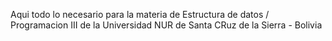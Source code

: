 Aqui todo lo necesario para la materia de Estructura de datos / Programacion III de la Universidad NUR de Santa CRuz de la Sierra - Bolivia
